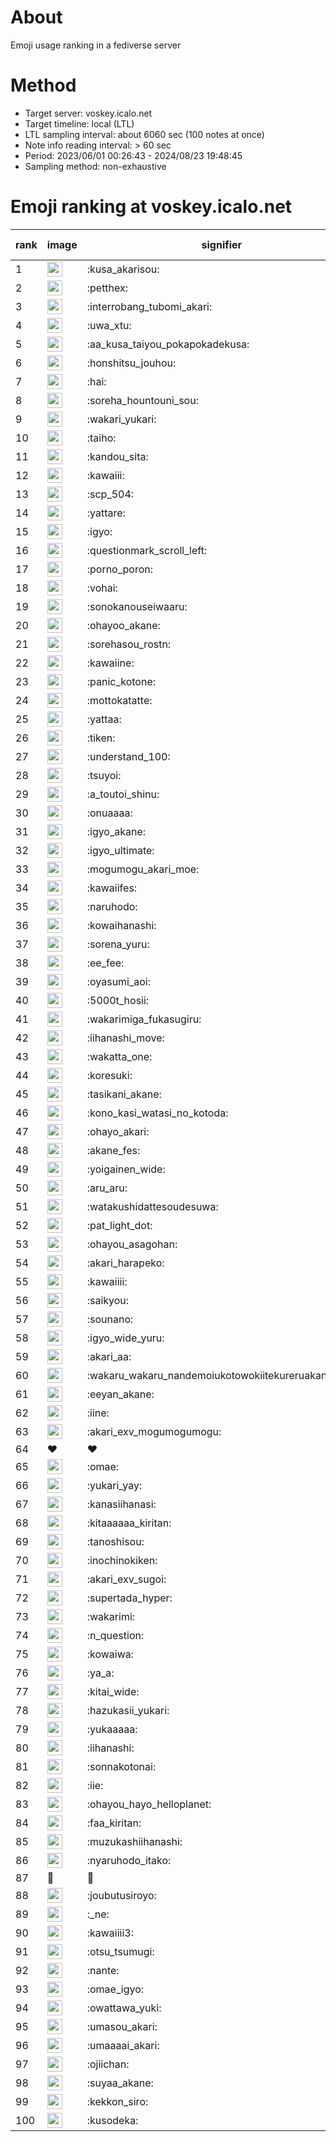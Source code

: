 # About
Emoji usage ranking in a fediverse server

# Method
- Target server: voskey.icalo.net
- Target timeline: local (LTL)
- LTL sampling interval: about 6060 sec (100 notes at once)
- Note info reading interval: > 60 sec
- Period: 2023/06/01 00:26:43 - 2024/08/23 19:48:45 
- Sampling method: non-exhaustive

# Emoji ranking at voskey.icalo.net

|rank|image|signifier|type|frequency score|
|----|----|----|----|----|
|1|<img height="24" src="https://voskey.icalo.net/emoji/kusa_akarisou.webp">|:kusa_akarisou:|custom|30681|
|2|<img height="24" src="https://voskey.icalo.net/emoji/petthex.webp">|:petthex:|custom|22468|
|3|<img height="24" src="https://voskey.icalo.net/emoji/interrobang_tubomi_akari.webp">|:interrobang_tubomi_akari:|custom|12166|
|4|<img height="24" src="https://voskey.icalo.net/emoji/uwa_xtu.webp">|:uwa_xtu:|custom|12049|
|5|<img height="24" src="https://voskey.icalo.net/emoji/aa_kusa_taiyou_pokapokadekusa.webp">|:aa_kusa_taiyou_pokapokadekusa:|custom|9275|
|6|<img height="24" src="https://voskey.icalo.net/emoji/honshitsu_jouhou.webp">|:honshitsu_jouhou:|custom|9222|
|7|<img height="24" src="https://voskey.icalo.net/emoji/hai.webp">|:hai:|custom|8010|
|8|<img height="24" src="https://voskey.icalo.net/emoji/soreha_hountouni_sou.webp">|:soreha_hountouni_sou:|custom|7095|
|9|<img height="24" src="https://voskey.icalo.net/emoji/wakari_yukari.webp">|:wakari_yukari:|custom|6832|
|10|<img height="24" src="https://voskey.icalo.net/emoji/taiho.webp">|:taiho:|custom|6710|
|11|<img height="24" src="https://voskey.icalo.net/emoji/kandou_sita.webp">|:kandou_sita:|custom|6156|
|12|<img height="24" src="https://voskey.icalo.net/emoji/kawaiii.webp">|:kawaiii:|custom|6130|
|13|<img height="24" src="https://voskey.icalo.net/emoji/scp_504.webp">|:scp_504:|custom|5774|
|14|<img height="24" src="https://voskey.icalo.net/emoji/yattare.webp">|:yattare:|custom|4523|
|15|<img height="24" src="https://voskey.icalo.net/emoji/igyo.webp">|:igyo:|custom|4517|
|16|<img height="24" src="https://voskey.icalo.net/emoji/questionmark_scroll_left.webp">|:questionmark_scroll_left:|custom|4506|
|17|<img height="24" src="https://voskey.icalo.net/emoji/porno_poron.webp">|:porno_poron:|custom|4394|
|18|<img height="24" src="https://voskey.icalo.net/emoji/vohai.webp">|:vohai:|custom|4192|
|19|<img height="24" src="https://voskey.icalo.net/emoji/sonokanouseiwaaru.webp">|:sonokanouseiwaaru:|custom|4161|
|20|<img height="24" src="https://voskey.icalo.net/emoji/ohayoo_akane.webp">|:ohayoo_akane:|custom|4109|
|21|<img height="24" src="https://voskey.icalo.net/emoji/sorehasou_rostn.webp">|:sorehasou_rostn:|custom|4021|
|22|<img height="24" src="https://voskey.icalo.net/emoji/kawaiine.webp">|:kawaiine:|custom|3998|
|23|<img height="24" src="https://voskey.icalo.net/emoji/panic_kotone.webp">|:panic_kotone:|custom|3938|
|24|<img height="24" src="https://voskey.icalo.net/emoji/mottokatatte.webp">|:mottokatatte:|custom|3703|
|25|<img height="24" src="https://voskey.icalo.net/emoji/yattaa.webp">|:yattaa:|custom|3694|
|26|<img height="24" src="https://voskey.icalo.net/emoji/tiken.webp">|:tiken:|custom|3618|
|27|<img height="24" src="https://voskey.icalo.net/emoji/understand_100.webp">|:understand_100:|custom|3570|
|28|<img height="24" src="https://voskey.icalo.net/emoji/tsuyoi.webp">|:tsuyoi:|custom|3335|
|29|<img height="24" src="https://voskey.icalo.net/emoji/a_toutoi_shinu.webp">|:a_toutoi_shinu:|custom|3329|
|30|<img height="24" src="https://voskey.icalo.net/emoji/onuaaaa.webp">|:onuaaaa:|custom|3082|
|31|<img height="24" src="https://voskey.icalo.net/emoji/igyo_akane.webp">|:igyo_akane:|custom|2992|
|32|<img height="24" src="https://voskey.icalo.net/emoji/igyo_ultimate.webp">|:igyo_ultimate:|custom|2878|
|33|<img height="24" src="https://voskey.icalo.net/emoji/mogumogu_akari_moe.webp">|:mogumogu_akari_moe:|custom|2852|
|34|<img height="24" src="https://voskey.icalo.net/emoji/kawaiifes.webp">|:kawaiifes:|custom|2848|
|35|<img height="24" src="https://voskey.icalo.net/emoji/naruhodo.webp">|:naruhodo:|custom|2813|
|36|<img height="24" src="https://voskey.icalo.net/emoji/kowaihanashi.webp">|:kowaihanashi:|custom|2718|
|37|<img height="24" src="https://voskey.icalo.net/emoji/sorena_yuru.webp">|:sorena_yuru:|custom|2614|
|38|<img height="24" src="https://voskey.icalo.net/emoji/ee_fee.webp">|:ee_fee:|custom|2594|
|39|<img height="24" src="https://voskey.icalo.net/emoji/oyasumi_aoi.webp">|:oyasumi_aoi:|custom|2593|
|40|<img height="24" src="https://voskey.icalo.net/emoji/5000t_hosii.webp">|:5000t_hosii:|custom|2509|
|41|<img height="24" src="https://voskey.icalo.net/emoji/wakarimiga_fukasugiru.webp">|:wakarimiga_fukasugiru:|custom|2431|
|42|<img height="24" src="https://voskey.icalo.net/emoji/iihanashi_move.webp">|:iihanashi_move:|custom|2403|
|43|<img height="24" src="https://voskey.icalo.net/emoji/wakatta_one.webp">|:wakatta_one:|custom|2233|
|44|<img height="24" src="https://voskey.icalo.net/emoji/koresuki.webp">|:koresuki:|custom|2216|
|45|<img height="24" src="https://voskey.icalo.net/emoji/tasikani_akane.webp">|:tasikani_akane:|custom|2207|
|46|<img height="24" src="https://voskey.icalo.net/emoji/kono_kasi_watasi_no_kotoda.webp">|:kono_kasi_watasi_no_kotoda:|custom|2192|
|47|<img height="24" src="https://voskey.icalo.net/emoji/ohayo_akari.webp">|:ohayo_akari:|custom|2183|
|48|<img height="24" src="https://voskey.icalo.net/emoji/akane_fes.webp">|:akane_fes:|custom|2177|
|49|<img height="24" src="https://voskey.icalo.net/emoji/yoigainen_wide.webp">|:yoigainen_wide:|custom|2153|
|50|<img height="24" src="https://voskey.icalo.net/emoji/aru_aru.webp">|:aru_aru:|custom|2153|
|51|<img height="24" src="https://voskey.icalo.net/emoji/watakushidattesoudesuwa.webp">|:watakushidattesoudesuwa:|custom|2112|
|52|<img height="24" src="https://voskey.icalo.net/emoji/pat_light_dot.webp">|:pat_light_dot:|custom|2090|
|53|<img height="24" src="https://voskey.icalo.net/emoji/ohayou_asagohan.webp">|:ohayou_asagohan:|custom|2083|
|54|<img height="24" src="https://voskey.icalo.net/emoji/akari_harapeko.webp">|:akari_harapeko:|custom|2023|
|55|<img height="24" src="https://voskey.icalo.net/emoji/kawaiiii.webp">|:kawaiiii:|custom|2017|
|56|<img height="24" src="https://voskey.icalo.net/emoji/saikyou.webp">|:saikyou:|custom|1967|
|57|<img height="24" src="https://voskey.icalo.net/emoji/sounano.webp">|:sounano:|custom|1951|
|58|<img height="24" src="https://voskey.icalo.net/emoji/igyo_wide_yuru.webp">|:igyo_wide_yuru:|custom|1947|
|59|<img height="24" src="https://voskey.icalo.net/emoji/akari_aa.webp">|:akari_aa:|custom|1877|
|60|<img height="24" src="https://voskey.icalo.net/emoji/wakaru_wakaru_nandemoiukotowokiitekureruakanetyan.webp">|:wakaru_wakaru_nandemoiukotowokiitekureruakanetyan:|custom|1875|
|61|<img height="24" src="https://voskey.icalo.net/emoji/eeyan_akane.webp">|:eeyan_akane:|custom|1830|
|62|<img height="24" src="https://voskey.icalo.net/emoji/iine.webp">|:iine:|custom|1823|
|63|<img height="24" src="https://voskey.icalo.net/emoji/akari_exv_mogumogumogu.webp">|:akari_exv_mogumogumogu:|custom|1800|
|64|❤|❤|unicode|1738|
|65|<img height="24" src="https://voskey.icalo.net/emoji/omae.webp">|:omae:|custom|1705|
|66|<img height="24" src="https://voskey.icalo.net/emoji/yukari_yay.webp">|:yukari_yay:|custom|1670|
|67|<img height="24" src="https://voskey.icalo.net/emoji/kanasiihanasi.webp">|:kanasiihanasi:|custom|1655|
|68|<img height="24" src="https://voskey.icalo.net/emoji/kitaaaaaa_kiritan.webp">|:kitaaaaaa_kiritan:|custom|1652|
|69|<img height="24" src="https://voskey.icalo.net/emoji/tanoshisou.webp">|:tanoshisou:|custom|1642|
|70|<img height="24" src="https://voskey.icalo.net/emoji/inochinokiken.webp">|:inochinokiken:|custom|1622|
|71|<img height="24" src="https://voskey.icalo.net/emoji/akari_exv_sugoi.webp">|:akari_exv_sugoi:|custom|1621|
|72|<img height="24" src="https://voskey.icalo.net/emoji/supertada_hyper.webp">|:supertada_hyper:|custom|1611|
|73|<img height="24" src="https://voskey.icalo.net/emoji/wakarimi.webp">|:wakarimi:|custom|1591|
|74|<img height="24" src="https://voskey.icalo.net/emoji/n_question.webp">|:n_question:|custom|1568|
|75|<img height="24" src="https://voskey.icalo.net/emoji/kowaiwa.webp">|:kowaiwa:|custom|1543|
|76|<img height="24" src="https://voskey.icalo.net/emoji/ya_a.webp">|:ya_a:|custom|1522|
|77|<img height="24" src="https://voskey.icalo.net/emoji/kitai_wide.webp">|:kitai_wide:|custom|1513|
|78|<img height="24" src="https://voskey.icalo.net/emoji/hazukasii_yukari.webp">|:hazukasii_yukari:|custom|1482|
|79|<img height="24" src="https://voskey.icalo.net/emoji/yukaaaaa.webp">|:yukaaaaa:|custom|1464|
|80|<img height="24" src="https://voskey.icalo.net/emoji/iihanashi.webp">|:iihanashi:|custom|1418|
|81|<img height="24" src="https://voskey.icalo.net/emoji/sonnakotonai.webp">|:sonnakotonai:|custom|1387|
|82|<img height="24" src="https://voskey.icalo.net/emoji/iie.webp">|:iie:|custom|1380|
|83|<img height="24" src="https://voskey.icalo.net/emoji/ohayou_hayo_helloplanet.webp">|:ohayou_hayo_helloplanet:|custom|1358|
|84|<img height="24" src="https://voskey.icalo.net/emoji/faa_kiritan.webp">|:faa_kiritan:|custom|1351|
|85|<img height="24" src="https://voskey.icalo.net/emoji/muzukashiihanashi.webp">|:muzukashiihanashi:|custom|1350|
|86|<img height="24" src="https://voskey.icalo.net/emoji/nyaruhodo_itako.webp">|:nyaruhodo_itako:|custom|1347|
|87|🤔|🤔|unicode|1330|
|88|<img height="24" src="https://voskey.icalo.net/emoji/joubutusiroyo.webp">|:joubutusiroyo:|custom|1322|
|89|<img height="24" src="https://voskey.icalo.net/emoji/_ne.webp">|:_ne:|custom|1303|
|90|<img height="24" src="https://voskey.icalo.net/emoji/kawaiiii3.webp">|:kawaiiii3:|custom|1301|
|91|<img height="24" src="https://voskey.icalo.net/emoji/otsu_tsumugi.webp">|:otsu_tsumugi:|custom|1274|
|92|<img height="24" src="https://voskey.icalo.net/emoji/nante.webp">|:nante:|custom|1254|
|93|<img height="24" src="https://voskey.icalo.net/emoji/omae_igyo.webp">|:omae_igyo:|custom|1253|
|94|<img height="24" src="https://voskey.icalo.net/emoji/owattawa_yuki.webp">|:owattawa_yuki:|custom|1238|
|95|<img height="24" src="https://voskey.icalo.net/emoji/umasou_akari.webp">|:umasou_akari:|custom|1195|
|96|<img height="24" src="https://voskey.icalo.net/emoji/umaaaai_akari.webp">|:umaaaai_akari:|custom|1182|
|97|<img height="24" src="https://voskey.icalo.net/emoji/ojiichan.webp">|:ojiichan:|custom|1182|
|98|<img height="24" src="https://voskey.icalo.net/emoji/suyaa_akane.webp">|:suyaa_akane:|custom|1181|
|99|<img height="24" src="https://voskey.icalo.net/emoji/kekkon_siro.webp">|:kekkon_siro:|custom|1176|
|100|<img height="24" src="https://voskey.icalo.net/emoji/kusodeka.webp">|:kusodeka:|custom|1175|
